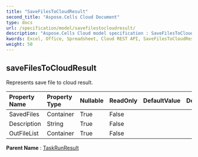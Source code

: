 ```yaml
---
title: "SaveFilesToCloudResult"
second_title: "Aspose.Cells Cloud Document"
type: docs
url: /specification/model/savefilestocloudresult/
description: "Aspose.Cells Cloud model specification : SaveFilesToCloudResult. Effortlessly handle Excel and other spreadsheet documents with features like opening, generating, editing, splitting, merging, comparing, and converting."
kwords: Excel, Office, Spreadsheet, Cloud REST API, SaveFilesToCloudResult
weight: 50
---
```


## **saveFilesToCloudResult**

Represents save file to cloud result. 

| Property Name | Property Type | Nullable |  ReadOnly | DefaultValue | Description | 
| :- | :- | :- |:- |  :- | :- |
| SavedFiles | Container | True |  False |  |  |  
| Description | String | True |  False |  |  |  
| OutFileList | Container | True |  False |  |  |  

**Parent Name** : [TaskRunResult](/specification/model/taskrunresult)


